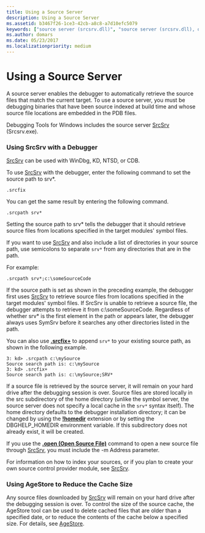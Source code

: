 ```yaml
---
title: Using a Source Server
description: Using a Source Server
ms.assetid: b3467f26-1ce3-42cb-a8c8-a7d10efc5079
keywords: ["source server (srcsrv.dll)", "source server (srcsrv.dll), overview", "SrcSrv (srcsrv.dll)", "SrcSrv (srcsrv.dll), overview"]
ms.author: domars
ms.date: 05/23/2017
ms.localizationpriority: medium
---
```


# Using a Source Server


A source server enables the debugger to automatically retrieve the source files that match the current target. To use a source server, you must be debugging binaries that have been source indexed at build time and whose source file locations are embedded in the PDB files.

Debugging Tools for Windows includes the source server [SrcSrv](srcsrv.md) (Srcsrv.exe).

### <span id="using_srcsrv_with_a_debugger"></span><span id="USING_SRCSRV_WITH_A_DEBUGGER"></span>Using SrcSrv with a Debugger

[SrcSrv](srcsrv.md) can be used with WinDbg, KD, NTSD, or CDB.

To use [SrcSrv](srcsrv.md) with the debugger, enter the following command to set the source path to srv\*.

```
.srcfix
```

You can get the same result by entering the following command.

```
.srcpath srv*
```

Setting the source path to srv\* tells the debugger that it should retrieve source files from locations specified in the target modules' symbol files.

If you want to use [SrcSrv](srcsrv.md) and also include a list of directories in your source path, use semicolons to separate `srv*` from any directories that are in the path.

For example:

```
.srcpath srv*;c:\someSourceCode 
```

If the source path is set as shown in the preceding example, the debugger first uses [SrcSrv](srcsrv.md) to retrieve source files from locations specified in the target modules' symbol files. If SrcSrv is unable to retrieve a source file, the debugger attempts to retrieve it from c:\\someSourceCode. Regardless of whether srv\* is the first element in the path or appears later, the debugger always uses SymSrv before it searches any other directories listed in the path.

You can also use [**.srcfix+**](-srcfix---lsrcfix--use-source-server-.md) to append `srv*` to your existing source path, as shown in the following example.

```
3: kd> .srcpath c:\mySource
Source search path is: c:\mySource
3: kd> .srcfix+
Source search path is: c:\mySource;SRV*
```

If a source file is retrieved by the source server, it will remain on your hard drive after the debugging session is over. Source files are stored locally in the src subdirectory of the home directory (unlike the symbol server, the source server does not specify a local cache in the `srv*` syntax itself). The home directory defaults to the debugger installation directory; it can be changed by using the [**!homedir**](-homedir.md) extension or by setting the DBGHELP\_HOMEDIR environment variable. If this subdirectory does not already exist, it will be created.

If you use the [**.open (Open Source File)**](-open--open-source-file-.md) command to open a new source file through [SrcSrv](srcsrv.md), you must include the -m Address parameter.

For information on how to index your sources, or if you plan to create your own source control provider module, see [SrcSrv](srcsrv.md).

### <span id="using_agestore_to_reduce_the_cache_size"></span><span id="USING_AGESTORE_TO_REDUCE_THE_CACHE_SIZE"></span>Using AgeStore to Reduce the Cache Size

Any source files downloaded by [SrcSrv](srcsrv.md) will remain on your hard drive after the debugging session is over. To control the size of the source cache, the AgeStore tool can be used to delete cached files that are older than a specified date, or to reduce the contents of the cache below a specified size. For details, see [AgeStore](agestore.md).

 

 





